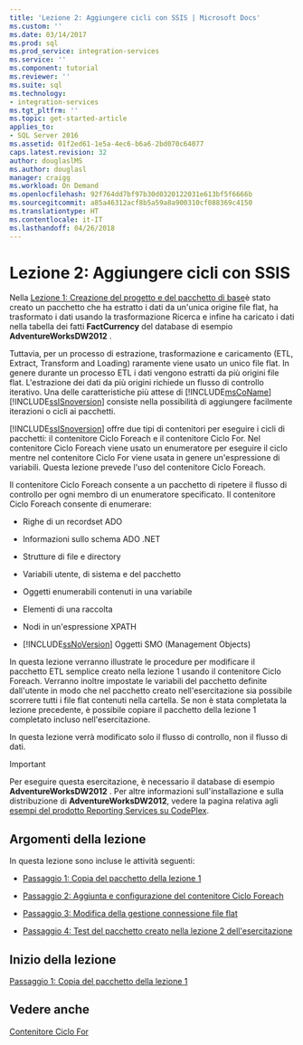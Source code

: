 ```yaml
---
title: 'Lezione 2: Aggiungere cicli con SSIS | Microsoft Docs'
ms.custom: ''
ms.date: 03/14/2017
ms.prod: sql
ms.prod_service: integration-services
ms.service: ''
ms.component: tutorial
ms.reviewer: ''
ms.suite: sql
ms.technology:
- integration-services
ms.tgt_pltfrm: ''
ms.topic: get-started-article
applies_to:
- SQL Server 2016
ms.assetid: 01f2ed61-1e5a-4ec6-b6a6-2bd070c64077
caps.latest.revision: 32
author: douglaslMS
ms.author: douglasl
manager: craigg
ms.workload: On Demand
ms.openlocfilehash: 92f764dd7bf97b30d0320122031e613bf5f6666b
ms.sourcegitcommit: a85a46312acf8b5a59a8a900310cf088369c4150
ms.translationtype: HT
ms.contentlocale: it-IT
ms.lasthandoff: 04/26/2018
---
```

# <a name="lesson-2-adding-looping-with-ssis"></a>Lezione 2: Aggiungere cicli con SSIS
Nella [Lezione 1: Creazione del progetto e del pacchetto di base](../integration-services/lesson-1-create-a-project-and-basic-package-with-ssis.md)è stato creato un pacchetto che ha estratto i dati da un'unica origine file flat, ha trasformato i dati usando la trasformazione Ricerca e infine ha caricato i dati nella tabella dei fatti **FactCurrency** del database di esempio **AdventureWorksDW2012** .  
  
Tuttavia, per un processo di estrazione, trasformazione e caricamento (ETL, Extract, Transform and Loading) raramente viene usato un unico file flat. In genere durante un processo ETL i dati vengono estratti da più origini file flat. L'estrazione dei dati da più origini richiede un flusso di controllo iterativo. Una delle caratteristiche più attese di [!INCLUDE[msCoName](../includes/msconame-md.md)] [!INCLUDE[ssISnoversion](../includes/ssisnoversion-md.md)] consiste nella possibilità di aggiungere facilmente iterazioni o cicli ai pacchetti.  
  
[!INCLUDE[ssISnoversion](../includes/ssisnoversion-md.md)] offre due tipi di contenitori per eseguire i cicli di pacchetti: il contenitore Ciclo Foreach e il contenitore Ciclo For. Nel contenitore Ciclo Foreach viene usato un enumeratore per eseguire il ciclo mentre nel contenitore Ciclo For viene usata in genere un'espressione di variabili. Questa lezione prevede l'uso del contenitore Ciclo Foreach.  
  
Il contenitore Ciclo Foreach consente a un pacchetto di ripetere il flusso di controllo per ogni membro di un enumeratore specificato. Il contenitore Ciclo Foreach consente di enumerare:  
  
-   Righe di un recordset ADO  
  
-   Informazioni sullo schema ADO .NET  
  
-   Strutture di file e directory  
  
-   Variabili utente, di sistema e del pacchetto  
  
-   Oggetti enumerabili contenuti in una variabile  
  
-   Elementi di una raccolta  
  
-   Nodi in un'espressione XPATH  
  
-   [!INCLUDE[ssNoVersion](../includes/ssnoversion-md.md)] Oggetti SMO (Management Objects)  
  
In questa lezione verranno illustrate le procedure per modificare il pacchetto ETL semplice creato nella lezione 1 usando il contenitore Ciclo Foreach. Verranno inoltre impostate le variabili del pacchetto definite dall'utente in modo che nel pacchetto creato nell'esercitazione sia possibile scorrere tutti i file flat contenuti nella cartella. Se non è stata completata la lezione precedente, è possibile copiare il pacchetto della lezione 1 completato incluso nell'esercitazione.  
  
In questa lezione verrà modificato solo il flusso di controllo, non il flusso di dati.  
  
> [!IMPORTANT]  
> Per eseguire questa esercitazione, è necessario il database di esempio **AdventureWorksDW2012** . Per altre informazioni sull'installazione e sulla distribuzione di **AdventureWorksDW2012**, vedere la pagina relativa agli [esempi del prodotto Reporting Services su CodePlex](http://go.microsoft.com/fwlink/p/?LinkID=526910).  
  
## <a name="lesson-tasks"></a>Argomenti della lezione  
In questa lezione sono incluse le attività seguenti:  
  
-   [Passaggio 1: Copia del pacchetto della lezione 1](../integration-services/lesson-2-1-copying-the-lesson-1-package.md)  
  
-   [Passaggio 2: Aggiunta e configurazione del contenitore Ciclo Foreach](../integration-services/lesson-2-2-adding-and-configuring-the-foreach-loop-container.md)  
  
-   [Passaggio 3: Modifica della gestione connessione file flat](../integration-services/lesson-2-3-modifying-the-flat-file-connection-manager.md)  
  
-   [Passaggio 4: Test del pacchetto creato nella lezione 2 dell'esercitazione](../integration-services/lesson-2-4-testing-the-lesson-2-tutorial-package.md)  
  
## <a name="start-the-lesson"></a>Inizio della lezione  
[Passaggio 1: Copia del pacchetto della lezione 1](../integration-services/lesson-2-1-copying-the-lesson-1-package.md)  
  
## <a name="see-also"></a>Vedere anche  
[Contenitore Ciclo For](../integration-services/control-flow/for-loop-container.md)  
  
  
  
